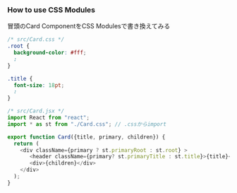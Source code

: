 ### How to use CSS Modules

冒頭のCard ComponentをCSS Modulesで書き換えてみる

```css
/* src/Card.css */
.root {
  background-color: #fff;
  :
}

.title {
  font-size: 18pt;
  :
}
```

```js
/* src/Card.jsx */
import React from "react";
import * as st from "./Card.css"; // .cssからimport

export function Card({title, primary, children}) {
  return (
    <div className={primary ? st.primaryRoot : st.root} >
       <header className={primary? st.primaryTitle : st.title}>{title}</header>
       <div>{children}</div>
    </div>
  );
}
```
